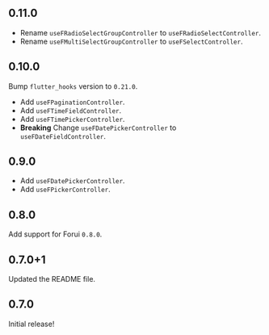 ## 0.11.0
* Rename `useFRadioSelectGroupController` to `useFRadioSelectController`.
* Rename `useFMultiSelectGroupController` to `useFSelectController`.


## 0.10.0
Bump `flutter_hooks` version to `0.21.0`.

* Add `useFPaginationController`.
* Add `useFTimeFieldController`.
* Add `useFTimePickerController`.
* **Breaking** Change `useFDatePickerController` to `useFDateFieldController`.

## 0.9.0

* Add `useFDatePickerController`.
* Add `useFPickerController`.


## 0.8.0

Add support for Forui `0.8.0`.


## 0.7.0+1

Updated the README file.


## 0.7.0

Initial release!
